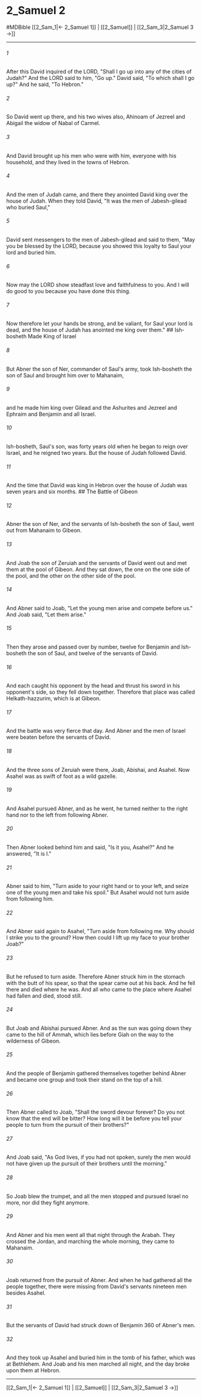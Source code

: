 # 2_Samuel 2
#MDBible
[[2_Sam_1|← 2_Samuel 1]] | [[2_Samuel]] | [[2_Sam_3|2_Samuel 3 →]]

***

###### 1 
After this David inquired of the LORD, "Shall I go up into any of the cities of Judah?" And the LORD said to him, "Go up." David said, "To which shall I go up?" And he said, "To Hebron." 

###### 2 
So David went up there, and his two wives also, Ahinoam of Jezreel and Abigail the widow of Nabal of Carmel. 

###### 3 
And David brought up his men who were with him, everyone with his household, and they lived in the towns of Hebron. 

###### 4 
And the men of Judah came, and there they anointed David king over the house of Judah. When they told David, "It was the men of Jabesh-gilead who buried Saul," 

###### 5 
David sent messengers to the men of Jabesh-gilead and said to them, "May you be blessed by the LORD, because you showed this loyalty to Saul your lord and buried him. 

###### 6 
Now may the LORD show steadfast love and faithfulness to you. And I will do good to you because you have done this thing. 

###### 7 
Now therefore let your hands be strong, and be valiant, for Saul your lord is dead, and the house of Judah has anointed me king over them." ## Ish-bosheth Made King of Israel 

###### 8 
But Abner the son of Ner, commander of Saul's army, took Ish-bosheth the son of Saul and brought him over to Mahanaim, 

###### 9 
and he made him king over Gilead and the Ashurites and Jezreel and Ephraim and Benjamin and all Israel. 

###### 10 
Ish-bosheth, Saul's son, was forty years old when he began to reign over Israel, and he reigned two years. But the house of Judah followed David. 

###### 11 
And the time that David was king in Hebron over the house of Judah was seven years and six months. ## The Battle of Gibeon 

###### 12 
Abner the son of Ner, and the servants of Ish-bosheth the son of Saul, went out from Mahanaim to Gibeon. 

###### 13 
And Joab the son of Zeruiah and the servants of David went out and met them at the pool of Gibeon. And they sat down, the one on the one side of the pool, and the other on the other side of the pool. 

###### 14 
And Abner said to Joab, "Let the young men arise and compete before us." And Joab said, "Let them arise." 

###### 15 
Then they arose and passed over by number, twelve for Benjamin and Ish-bosheth the son of Saul, and twelve of the servants of David. 

###### 16 
And each caught his opponent by the head and thrust his sword in his opponent's side, so they fell down together. Therefore that place was called Helkath-hazzurim, which is at Gibeon. 

###### 17 
And the battle was very fierce that day. And Abner and the men of Israel were beaten before the servants of David. 

###### 18 
And the three sons of Zeruiah were there, Joab, Abishai, and Asahel. Now Asahel was as swift of foot as a wild gazelle. 

###### 19 
And Asahel pursued Abner, and as he went, he turned neither to the right hand nor to the left from following Abner. 

###### 20 
Then Abner looked behind him and said, "Is it you, Asahel?" And he answered, "It is I." 

###### 21 
Abner said to him, "Turn aside to your right hand or to your left, and seize one of the young men and take his spoil." But Asahel would not turn aside from following him. 

###### 22 
And Abner said again to Asahel, "Turn aside from following me. Why should I strike you to the ground? How then could I lift up my face to your brother Joab?" 

###### 23 
But he refused to turn aside. Therefore Abner struck him in the stomach with the butt of his spear, so that the spear came out at his back. And he fell there and died where he was. And all who came to the place where Asahel had fallen and died, stood still. 

###### 24 
But Joab and Abishai pursued Abner. And as the sun was going down they came to the hill of Ammah, which lies before Giah on the way to the wilderness of Gibeon. 

###### 25 
And the people of Benjamin gathered themselves together behind Abner and became one group and took their stand on the top of a hill. 

###### 26 
Then Abner called to Joab, "Shall the sword devour forever? Do you not know that the end will be bitter? How long will it be before you tell your people to turn from the pursuit of their brothers?" 

###### 27 
And Joab said, "As God lives, if you had not spoken, surely the men would not have given up the pursuit of their brothers until the morning." 

###### 28 
So Joab blew the trumpet, and all the men stopped and pursued Israel no more, nor did they fight anymore. 

###### 29 
And Abner and his men went all that night through the Arabah. They crossed the Jordan, and marching the whole morning, they came to Mahanaim. 

###### 30 
Joab returned from the pursuit of Abner. And when he had gathered all the people together, there were missing from David's servants nineteen men besides Asahel. 

###### 31 
But the servants of David had struck down of Benjamin 360 of Abner's men. 

###### 32 
And they took up Asahel and buried him in the tomb of his father, which was at Bethlehem. And Joab and his men marched all night, and the day broke upon them at Hebron. 

***

[[2_Sam_1|← 2_Samuel 1]] | [[2_Samuel]] | [[2_Sam_3|2_Samuel 3 →]]
